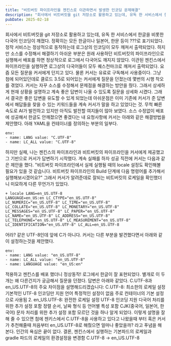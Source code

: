 ```yaml
---
title: "비트버킷 파이프라인을 젠킨스로 이관하면서 발생한 인코딩 문제해결"
description: "회사에서 비트버킷을 git 저장소로 활용하고 있는데, 유독 한 서비스에서 한글을 비롯한 다국어 인코딩이 깨졌다. 정확히는 모든 한글이나 일본어, 한문 등이 ???로 표기되었다. 정작 서비스는 정상적으로 동작하는데 로그상의 인코딩이 모두 깨져서 출력되었다. 하지만 소스를 수정해서 해결하기..."
pubDate: 2025-02-18
---
```


회사에서 비트버킷을 git 저장소로 활용하고 있는데, 유독 한 서비스에서 한글을 비롯한 다국어 인코딩이 깨졌다. 정확히는 모든 한글이나 일본어, 한문 등이 ???로 표기되었다. 정작 서비스는 정상적으로 동작하는데 로그상의 인코딩이 모두 깨져서 출력되었다. 하지만 소스를 수정해서 해결하기 아쉬운 부분은 원래 사용하던 비트버킷의 파이프라인으로 실행해서 배포를 하면 정상적으로 로그에서 다국어도 깨지지 않았다. 이관된 젠킨스에서 파이프라인을 실행하면 로그상의 다국어들이 모두 퀘스천마크로 깨져서 출력되었다.
요즘 모든 질문을 커서에게 던지고 있다. 물론 커서는 유료로 구독해서 사용중이다. 그냥 첨에 되어있던데로 클로드 3.5로 되어있는 커서에게 질문을 던졌는데 몇번의 시행 착오를 겪었다.
커서는 자꾸 소스를 수정해서 문제점을 해결하는 방안을 줬다. 그래서 상세하게 현재 상황을 설명하고 계속 좋은 답변이 나올 수 있도록 질문을 상세화 시켰다.
그래서 결국은 좋은 답변을 유도할 수 있게 되었는데 아쉬운점은 이미 기존에 커서가 준 답변에서 해답들을 찾을 수 있는 키워드들을 계속 커서가 말을 하고 있었다는 것. 무척 빠른 속도로 AI가 발전하고 있지만 아직도 발전할 여지들이 많아 보였다.
소스 수정없이 배포에 성공해서 한글도 안깨졌으면 좋겠다는 내 요청사항에 커서는 아래와 같은 해결방법을 제안했다. 아래 YAML을 컨테이너를 정의하는 부분의 일부다.
```
env:
- name: LANG value: "C.UTF-8"
- name: LC_ALL value: "C.UTF-8"
```

하지만 실패,
나는 젠킨스의 파이프라인과 비트버킷의 파이프라인을 커서에게 제공했고 그 기반으로 커서가 답변하기 시작했다. 계속 실패를 하자 성공 직전에 커서는 다음과 같은 제안을 했다.
"비트버킷 파이프라인에서 실제 실행될 때의 locale 설정도 확인해볼 필요가 있을 것 같습니다. 비트버킷 파이프라인의 Build 단계에 다음 명령어를 추가해서 실행해보시겠어요?"
그래서 커서가 알려준데로 잘되는 비트버킷의 로케일을 확인했더니 미묘하게 다른 무언가가 있었다.
```
+ locale LANG=en_US.UTF-8
LANGUAGE=en_US:en LC_CTYPE="en_US.UTF-8"
LC_NUMERIC="en_US.UTF-8" LC_TIME="en_US.UTF-8"
LC_COLLATE="en_US.UTF-8" LC_MONETARY="en_US.UTF-8"
LC_MESSAGES="en_US.UTF-8" LC_PAPER="en_US.UTF-8"
LC_NAME="en_US.UTF-8" LC_ADDRESS="en_US.UTF-8"
LC_TELEPHONE="en_US.UTF-8" LC_MEASUREMENT="en_US.UTF-8"
LC_IDENTIFICATION="en_US.UTF-8" LC_ALL=en_US.UTF-8

```

어라?
같은 UTF-8인데 앞에 C가 아니다.
커서는 다른 부분을 발견했다면서 아래와 같이 설정하는것을 제안했다.
```
env:
- name: LANG value: "en_US.UTF-8"
- name: LC_ALL value: "en_US.UTF-8"
- name: LANGUAGE value: "en_US:en"
```

적용하고 젠킨스를 배포 했더니 정상동작!
로그에서 한글이 잘 표현되었다.
별개로 이 두개는 왜 다른건지가 궁금해서 질문을 던졌다.
답변은 아래와 같았다.
C.UTF-8과 en_US.UTF-8의 주요 차이점을 설명해드리겠습니다: C.UTF-8:
최소한의 로케일 설정 기본적인 UTF-8 인코딩만 지원
언어 특정적인 설정이 없음 주로 컨테이너의 기본 설정으로 사용됨
2. en_US.UTF-8: 완전한 로케일 설정
UTF-8 인코딩 지원 다국어 처리를 위한 추가 설정 포함
정렬 순서, 날짜 형식 등 언어별 특성 포함
CJK(중국어, 일본어, 한국어) 문자 처리를 위한 추가 설정 포함
모르던 것을 하나 알게 되었다. 이렇게 설명을 잘해 줄 수 있으면 첨에 젠키스에서 C.UTF-8을 사용하고 있다고 나왔을때 부터 혹은 커서가 추천해줄때 처음부터 en_US.UTF-8로 해줬으면 얼마나 좋았을까? 라고 푸념을 해본다. 인간의 욕심은 끝이 없다.
결론, 
젠킨스에서 실행하는 기본파드의 로케일과 gradle 파드의 로케일의 환경설정을 변경함 C.UTF-8 -> en_US.UTF-8
